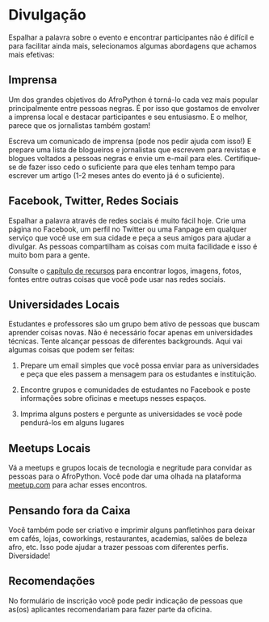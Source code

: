 # Divulgação

Espalhar a palavra sobre o evento e encontrar participantes não é difícil e para facilitar ainda mais, selecionamos algumas abordagens que achamos mais efetivas:

## Imprensa

Um dos grandes objetivos do AfroPython é torná-lo cada vez mais popular principalmente entre pessoas negras. É por isso que gostamos de envolver a imprensa local e destacar participantes e seu entusiasmo. E o melhor, parece que os jornalistas também gostam!

Escreva um comunicado de imprensa (pode nos pedir ajuda com isso!) E prepare uma lista de blogueiros e jornalistas que escrevem para revistas e blogues voltados a pessoas negras e envie um e-mail para eles. Certifique-se de fazer isso cedo o suficiente para que eles tenham tempo para escrever um artigo (1-2 meses antes do evento já é o suficiente).

## Facebook, Twitter, Redes Sociais

Espalhar a palavra através de redes sociais é muito fácil hoje. Crie uma página no Facebook, um perfil no Twitter ou uma Fanpage em qualquer serviço que você use em sua cidade e peça a seus amigos para ajudar a divulgar. As pessoas compartilham as coisas com muita facilidade e isso é muito bom para a gente.

Consulte o [capítulo de recursos](../recursos/README.md) para encontrar logos, imagens, fotos, fontes entre outras coisas que você pode usar nas redes sociais.

## Universidades Locais

Estudantes e professores são um grupo bem ativo de pessoas que buscam aprender coisas novas. Não é necessário focar apenas em universidades técnicas. Tente alcançar pessoas de diferentes backgrounds. Aqui vai algumas coisas que podem ser feitas:

1. Prepare um email simples que você possa enviar para as universidades e peça que eles passem a mensagem para os estudantes e instituição.

2. Encontre grupos e comunidades de estudantes no Facebook e poste informações sobre oficinas e meetups nesses espaços.

3. Imprima alguns posters e pergunte as universidades se você pode pendurá-los em alguns lugares

## Meetups Locais

Vá a meetups e grupos locais de tecnologia e negritude para convidar as pessoas para o AfroPython. Você pode dar uma olhada na plataforma [meetup.com](https://meetup.com/) para achar esses encontros.

## Pensando fora da Caixa

Você também pode ser criativo e imprimir alguns panfletinhos para deixar em cafés, lojas, coworkings, restaurantes, academias, salões de beleza afro, etc. Isso pode ajudar a trazer pessoas com diferentes perfis. Diversidade!

## Recomendações

No formulário de inscrição você pode pedir indicação de pessoas que as(os) aplicantes recomendariam para fazer parte da oficina.
